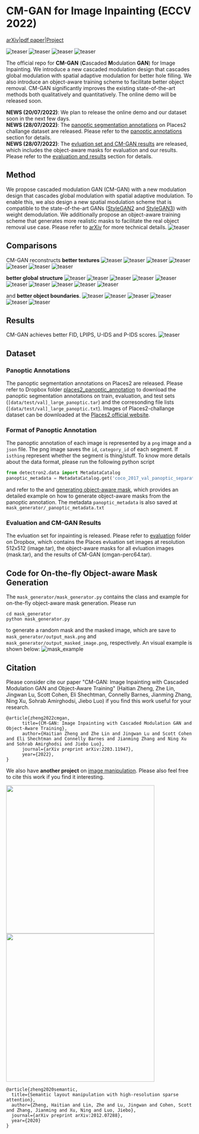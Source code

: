 # CM-GAN for Image Inpainting (ECCV 2022)
[arXiv](https://arxiv.org/abs/2203.11947)|[pdf paper](CM_GAN.pdf)|[Project](https://github.com/htzheng/CM-GAN-Inpainting/)
<!-- |[Demo Video](https://github.com/htzheng/CM-GAN-Inpainting/tree/main/figures/demo) -->
![teaser](figures/3241.jpg)
![teaser](figures/405.jpg)
![teaser](figures/2946.jpg)
![teaser](figures/caption.png)


The official repo for **CM-GAN** (**C**ascaded **M**odulation **GAN**) for Image Inpainting. We introduce a new cascaded modulation design that cascades global modulation with spatial adaptive modulation for better hole filling. We also introduce an object-aware training scheme to facilitate better object removal. CM-GAN significantly improves the existing state-of-the-art methods both qualitatively and quantitatively. The online demo will be released soon.

**NEWS (20/07/2022)**: We plan to release the online demo and our dataset soon in the next few days. \
**NEWS (28/07/2022)**: The [panoptic segmentation annotations](https://www.dropbox.com/sh/mxbi2wxad0z1vvq/AADExa5jRRM5UQ_O6EtA8Pnja) on Places2 challange dataset are released. Please refer to the [panoptic annotations](#panoptic-annotations) section for details. \
**NEWS (28/07/2022)**: The [evluation set and CM-GAN results](https://www.dropbox.com/sh/8y8orhtje98hhki/AACXMGpTf9ag5oBNpixZFmaXa) are released, which includes the object-aware masks for evaluation and our results. Please refer to the [evaluation and results](#evaluation-and-results) section for details.

<!-- ## Example
![teaser](figures/teaser.gif) -->

## Method
We propose cascaded modulation GAN (CM-GAN) with a new modulation design that cascades global modulation with spatial adaptive modulation. To enable this, we also design a new spatial modulation scheme that is compatible to the state-of-the-art GANs ([StyleGAN2](https://github.com/NVlabs/stylegan2-ada-pytorch) and [StyleGAN3](https://github.com/NVlabs/stylegan3)) with weight demodulation. We additionally propose an object-aware training scheme that generates more realistic masks to facilitate the real object removal use case. Please refer to [arXiv](https://arxiv.org/abs/2203.11947) for more technical details.
![teaser](figures/framework.jpg)

## Comparisons
CM-GAN reconstructs **better textures**
![teaser](figures/193.jpg)
![teaser](figures/664.jpg)
![teaser](figures/2902.jpg)
![teaser](figures/Places365_val_00020862.png)
![teaser](figures/Places365_val_00028010.png)
![teaser](figures/Places365_val_00014099.png)
![teaser](figures/caption.png)
<!-- ![teaser](figures/493_thick.jpg) -->

**better global structure**
![teaser](figures/3241.jpg)
![teaser](figures/742.jpg)
![teaser](figures/Places365_val_00025577.png)
![teaser](figures/Places365_val_00025090.png)
![teaser](figures/6013.jpg)
![teaser](figures/Places365_val_00020151.png)
![teaser](figures/Places365_val_00027012.png)
![teaser](figures/Places365_val_00022189.png)
![teaser](figures/Places365_val_00022376.png)
![teaser](figures/caption.png)

and **better object boundaries**.
![teaser](figures/824.jpg)
![teaser](figures/1340.jpg)
![teaser](figures/14.jpg)
![teaser](figures/Places365_val_00025613.png)
![teaser](figures/Places365_val_00029029.png)
![teaser](figures/caption.png)


## Results
CM-GAN achieves better FID, LPIPS, U-IDS and P-IDS scores.
![teaser](figures/table.png)

<!-- ## Demo
Our inpainting interface suppports interactive selection and removal of distractors. We thank [Qing Liu](https://qliu24.github.io/) for building the nice demo.
![teaser](figures/demo1.gif) -->


## Dataset
### Panoptic Annotations
The panoptic segmentation annotations on Places2 are released. Please refer to Dropbox folder [places2_panoptic_annotation](https://www.dropbox.com/sh/mxbi2wxad0z1vvq/AADExa5jRRM5UQ_O6EtA8Pnja) to download the panoptic segmentation annotations on train, evaluation, and test sets (```[data/test/val]_large_panoptic.tar```) and the corresonding file lists (```[data/test/val]_large_panoptic.txt```). Images of Places2-challange dataset can be downloaded at the [Places2 official website](http://places2.csail.mit.edu/index.html).

### Format of Panoptic Annotation
The panoptic annotation of each image is represented by a ```png``` image and a ```json``` file. The png image saves the ```id```, ```category_id``` of each segment. If ```isthing``` represent whether the segment is thing/stuff. To know more details about the data format, please run the following python script
```python
from detectron2.data import MetadataCatalog 
panoptic_metadata = MetadataCatalog.get('coco_2017_val_panoptic_separated')
```
and refer to the 
and [generating object-aware mask](#evaluation-and-results), which provides an detailed example on how to generate object-aware masks from the panoptic annotation. The metadata ```panoptic_metadata``` is also saved at ```mask_generator/_panoptic_metadata.txt```

### Evaluation and CM-GAN Results
The evluation set for inpainting is released. Please refer to [evaluation](https://www.dropbox.com/sh/8y8orhtje98hhki/AACXMGpTf9ag5oBNpixZFmaXa) folder on Dropbox, which contains the Places evluation set images at resolution 512x512 (image.tar), the object-aware masks for all evluation images (mask.tar), and the results of CM-GAN (cmgan-perc64.tar).

## Code for On-the-fly Object-aware Mask Generation
The ```mask_generator/mask_generator.py``` contains the class and example for on-the-fly object-aware mask generation. Please run
```console
cd mask_generator
python mask_generator.py
```
to generate a random mask and the masked image, which are save to ```mask_generator/output_mask.png``` and ```mask_generator/output_masked_image.png```, respectively. An visual example is shown below:
![mask_example](figures/generated_mask_example.png)

## Citation
Please consider cite our paper "CM-GAN: Image Inpainting with Cascaded Modulation GAN and Object-Aware Training" (Haitian Zheng, Zhe Lin, Jingwan Lu, Scott Cohen, Eli Shechtman, Connelly Barnes, Jianming Zhang, Ning Xu, Sohrab Amirghodsi, Jiebo Luo) if you find this work useful for your research. 
```
@article{zheng2022cmgan,
      title={CM-GAN: Image Inpainting with Cascaded Modulation GAN and Object-Aware Training}, 
      author={Haitian Zheng and Zhe Lin and Jingwan Lu and Scott Cohen and Eli Shechtman and Connelly Barnes and Jianming Zhang and Ning Xu and Sohrab Amirghodsi and Jiebo Luo},
      journal={arXiv preprint arXiv:2203.11947},
      year={2022},
}
```

We also have **another project** on [image manipulation](https://arxiv.org/abs/2012.07288). Please also feel free to cite this work if you find it interesting.
<p float="left">
  <img src="figures/manipulation1.jpg" width="400" />
  <img src="figures/manipulation2.jpg" width="400" /> 
</p>

```
@article{zheng2020semantic,
  title={Semantic layout manipulation with high-resolution sparse attention},
  author={Zheng, Haitian and Lin, Zhe and Lu, Jingwan and Cohen, Scott and Zhang, Jianming and Xu, Ning and Luo, Jiebo},
  journal={arXiv preprint arXiv:2012.07288},
  year={2020}
}
```